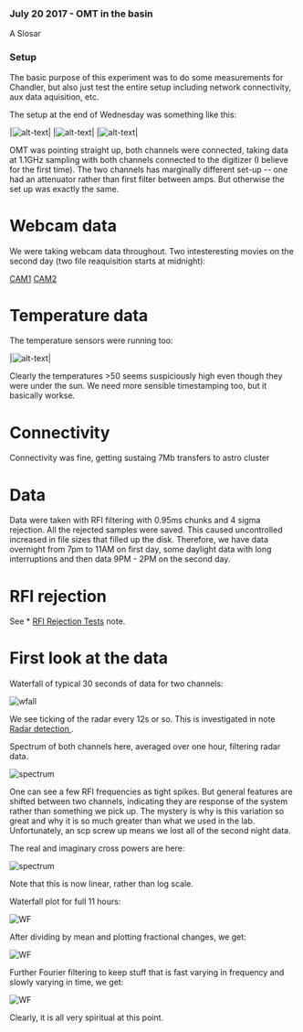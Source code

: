 ### July 20 2017 - OMT in the basin

A Slosar

### Setup

The basic purpose of this experiment was to do some measurements for
Chandler, but also just test the entire setup including network
connectivity, aux data aquisition, etc.

The setup at the end of Wednesday was something like this:

|![alt-text](../20170720_OMT_in_basin/a1.jpg)|
|![alt-text](../20170720_OMT_in_basin/a2.jpg)|
|![alt-text](../20170720_OMT_in_basin/a3.jpg)|


OMT was pointing straight up, both channels were connected, taking
data at 1.1GHz sampling with both channels connected to the digitizer
(I believe for the first time). The two channels has marginally
different set-up -- one had an attenuator rather than first filter
between amps. But otherwise the set up was exactly the same.

# Webcam data

We were taking webcam data throughout. Two intesteresting movies on
the second day (two file reaquisition starts at midnight):

[CAM1](https://www.dropbox.com/s/pqpn1qaohmtmjei/170720_0000_cam0.avi?dl=0)
[CAM2](https://www.dropbox.com/s/q7gl47m746vj4ba/170720_0000_cam1.avi?dl=0)


# Temperature data

The temperature sensors were running too:

|![alt-text](../20170720_OMT_in_basin/temp.png)|

Clearly the temperatures >50 seems suspiciously high even though they
were under the sun. We need more sensible timestamping too, but it basically workse.

# Connectivity

Connectivity was fine, getting sustaing 7Mb transfers to astro cluster


# Data

Data were  taken with  RFI filtering  with 0.95ms  chunks and  4 sigma
rejection.  All   the  rejected   samples  were  saved.   This  caused
uncontrolled   increased   in   file   sizes  that   filled   up   the
disk. Therefore, we have data overnight from 7pm to 11AM on first day,
some daylight data with long interruptions  and then data 9PM - 2PM on
the second day.


# RFI rejection

See * [RFI Rejection Tests](postings/20170724_RFI_Rejection_Tests/index.md) note.


# First look at the data

Waterfall of typical 30 seconds of data for two channels:

![wfall](WF30s.png)
 
 We see ticking of the radar every 12s or so. This is investigated in 
 note [Radar detection ](..//20170730_Radar/index.md).

Spectrum of both channels here, averaged over one hour, filtering
radar data.

![spectrum](spectrum.png)

One can see a few RFI frequencies as tight spikes. But general
features are shifted between two channels, indicating they are
response of the system rather than something we pick up. The mystery
is why is this variation so great and why it is so much greater than
what we used in the lab. Unfortunately, an scp screw up means we lost
all of the second night data. 



The real and imaginary cross powers are here:

![spectrum](spectrumXI.png)

Note that this is now linear, rather than log scale.

Waterfall plot for full 11 hours:

![WF](PureWF.png)

After dividing by mean and plotting fractional changes, we get:

![WF](DeltaWF.png)

Further Fourier filtering to keep stuff that is fast varying in
frequency and slowly varying in time, we get:

![WF](filteredWF.png)

Clearly, it is all very spiritual at this point.
